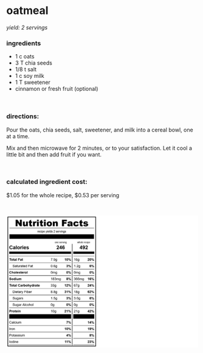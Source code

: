 # oatmeal
*yield: 2 servings*

### ingredients
- 1 c oats
- 3 T chia seeds
- 1/8 t salt
- 1 c soy milk
- 1 T sweetener
- cinnamon or fresh fruit (optional)

<br>

### directions:

Pour the oats, chia seeds, salt, sweetener, and milk into a cereal bowl, one at a time.

Mix and then microwave for 2 minutes, or to your satisfaction. Let it cool a little bit and then add fruit if you want.


<br>

### calculated ingredient cost:

$1.05 for the whole recipe, $0.53 per serving

<br>

[![oatmeal nutrition facts](../../compile_recipes/nutrition/nutrition_labels/oatmeal/nutrition_facts.png)](https://htmlpreview.github.io/?https://github.com/nate-thegrate/vegan-chef/blob/main/compile_recipes/nutrition/nutrition_labels/oatmeal/nutrition_facts.html)
